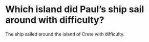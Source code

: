 # Which island did Paul’s ship sail around with difficulty?

The ship sailed around the island of Crete with difficulty.
